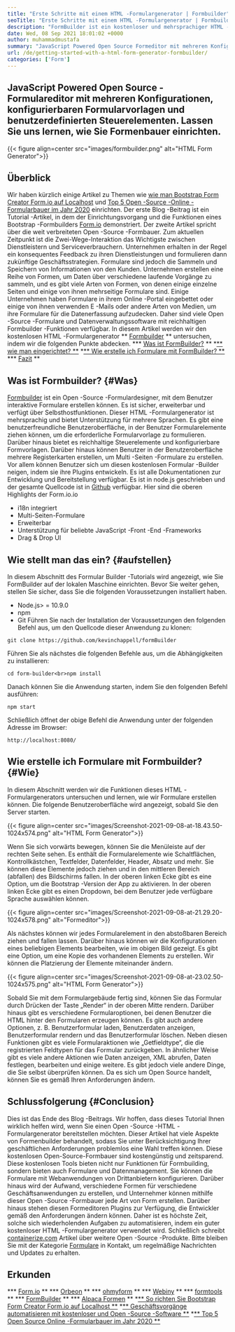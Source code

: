 ```yaml
---
title: "Erste Schritte mit einem HTML -Formulargenerator | Formbuilder" 
seoTitle: "Erste Schritte mit einem HTML -Formulargenerator | Formbuilder" 
description: "FormBuilder ist ein kostenloser und mehrsprachiger HTML -Formulargenerator mit Drag & Drop -Benutzeroberfläche. Folgen Sie diesem Tutorial, um zu erfahren, wie Sie es auf Localhost einrichten." 
date: Wed, 08 Sep 2021 18:01:02 +0000
author: muhammadmustafa
summary: "JavaScript Powered Open Source Formeditor mit mehreren Konfigurationen, konfigurierbaren Formularvorlagen und benutzerdefinierten Steuerelementen. Lassen Sie uns lernen, wie Sie Formenbauer einrichten." 
url: /de/getting-started-with-a-html-form-generator-formbuilder/
categories: ['Form']
---
```


## JavaScript Powered Open Source -Formulareditor mit mehreren Konfigurationen, konfigurierbaren Formularvorlagen und benutzerdefinierten Steuerelementen. Lassen Sie uns lernen, wie Sie Formenbauer einrichten.

{{< figure align=center src="images/formbuilder.png" alt="HTML Form Generator">}}


## **Überblick**
Wir haben kürzlich einige Artikel zu Themen wie [wie man Bootstrap Form Creator Form.io auf Localhost][1] und [Top 5 Open -Source -Online -Formularbauer im Jahr 2020][2] einrichten. Der erste Blog -Beitrag ist ein Tutorial -Artikel, in dem der Einrichtungsvorgang und die Funktionen eines Bootstrap -Formbuilders [Form.io][3] demonstriert. Der zweite Artikel spricht über die weit verbreiteten Open -Source -Formbauer. Zum aktuellen Zeitpunkt ist die Zwei-Wege-Interaktion das Wichtigste zwischen Dienstleistern und Serviceverbrauchern. Unternehmen erhalten in der Regel ein konsequentes Feedback zu ihren Dienstleistungen und formulieren dann zukünftige Geschäftsstrategien. Formulare sind jedoch die Sammeln und Speichern von Informationen von den Kunden. Unternehmen erstellen eine Reihe von Formen, um Daten über verschiedene laufende Vorgänge zu sammeln, und es gibt viele Arten von Formen, von denen einige einzelne Seiten und einige von ihnen mehrseitige Formulare sind. Einige Unternehmen haben Formulare in ihrem Online -Portal eingebettet oder einige von ihnen verwenden E -Mails oder andere Arten von Medien, um ihre Formulare für die Datenerfassung aufzudecken.
Daher sind viele Open -Source -Formulare und Datenverwaltungssoftware mit reichhaltigen Formbuilder -Funktionen verfügbar. In diesem Artikel werden wir den kostenlosen HTML -Formulargenerator ** [Formbuilder][4] ** untersuchen, indem wir die folgenden Punkte abdecken.
  *** [Was ist FormBuilder?][5] **
  *[** wie man eingerichtet? **][6]
  *[** Wie erstelle ich Formulare mit FormBuilder? **][7]
  *** [Fazit][8] **

## Was ist Formbuilder? {#Was}
[Formbuilder][4] ist ein Open -Source -Formulardesigner, mit dem Benutzer interaktive Formulare erstellen können. Es ist sicher, erweiterbar und verfügt über Selbsthostfunktionen. Dieser HTML -Formulargenerator ist mehrsprachig und bietet Unterstützung für mehrere Sprachen. Es gibt eine benutzerfreundliche Benutzeroberfläche, in der Benutzer Formularelemente ziehen können, um die erforderliche Formularvorlage zu formulieren. Darüber hinaus bietet es reichhaltige Steuerelemente und konfigurierbare Formvorlagen. Darüber hinaus können Benutzer in der Benutzeroberfläche mehrere Registerkarten erstellen, um Multi -Seiten -Formulare zu erstellen. Vor allem können Benutzer sich um diesen kostenlosen Formular -Builder neigen, indem sie ihre Plugins entwickeln. Es ist alle Dokumentationen zur Entwicklung und Bereitstellung verfügbar. Es ist in node.js geschrieben und der gesamte Quellcode ist in [Github][9] verfügbar.
Hier sind die oberen Highlights der Form.io.io
  * i18n integriert
  * Multi-Seiten-Formulare
  * Erweiterbar
  * Unterstützung für beliebte JavaScript -Front -End -Frameworks
  * Drag & Drop UI

## Wie stellt man das ein? {#aufstellen}
In diesem Abschnitt des Formular Builder -Tutorials wird angezeigt, wie Sie FormBuilder auf der lokalen Maschine einrichten.
Bevor Sie weiter gehen, stellen Sie sicher, dass Sie die folgenden Voraussetzungen installiert haben.
  * Node.js> = 10.9.0
  * npm
  * Git
Führen Sie nach der Installation der Voraussetzungen den folgenden Befehl aus, um den Quellcode dieser Anwendung zu klonen:
```
git clone https://github.com/kevinchappell/formBuilder
```
Führen Sie als nächstes die folgenden Befehle aus, um die Abhängigkeiten zu installieren:
```
cd form-builder<br>npm install 
```
Danach können Sie die Anwendung starten, indem Sie den folgenden Befehl ausführen:
```
npm start
```
Schließlich öffnet der obige Befehl die Anwendung unter der folgenden Adresse im Browser:
```
http://localhost:8080/
```

## Wie erstelle ich Formulare mit Formbuilder? {#Wie}
In diesem Abschnitt werden wir die Funktionen dieses HTML -Formulargenerators untersuchen und lernen, wie wir Formulare erstellen können.
Die folgende Benutzeroberfläche wird angezeigt, sobald Sie den Server starten.

{{< figure align=center src="images/Screenshot-2021-09-08-at-18.43.50-1024x574.png" alt="HTML Form Generator">}}

Wenn Sie sich vorwärts bewegen, können Sie die Menüleiste auf der rechten Seite sehen. Es enthält die Formularelemente wie Schaltflächen, Kontrollkästchen, Textfelder, Datenfelder, Header, Absatz und mehr. Sie können diese Elemente jedoch ziehen und in den mittleren Bereich (abfallen) des Bildschirms fallen. In der oberen linken Ecke gibt es eine Option, um die Bootstrap -Version der App zu aktivieren. In der oberen linken Ecke gibt es einen Dropdown, bei dem Benutzer jede verfügbare Sprache auswählen können.

{{< figure align=center src="images/Screenshot-2021-09-08-at-21.29.20-1024x578.png" alt="Formeditor">}}

Als nächstes können wir jedes Formularelement in den abstoßbaren Bereich ziehen und fallen lassen. Darüber hinaus können wir die Konfigurationen eines beliebigen Elements bearbeiten, wie im obigen Bild gezeigt. Es gibt eine Option, um eine Kopie des vorhandenen Elements zu erstellen. Wir können die Platzierung der Elemente miteinander ändern.

{{< figure align=center src="images/Screenshot-2021-09-08-at-23.02.50-1024x575.png" alt="HTML Form Generator">}}

Sobald Sie mit dem Formulargebäude fertig sind, können Sie das Formular durch Drücken der Taste „Render“ in der oberen Mitte rendern. Darüber hinaus gibt es verschiedene Formularoptionen, bei denen Benutzer die HTML hinter den Formularen erzeugen können. Es gibt auch andere Optionen, z. B. Benutzerformular laden, Benutzerdaten anzeigen, Benutzerformular rendern und das Benutzerformular löschen. Neben diesen Funktionen gibt es viele Formularaktionen wie „Getfieldtype“, die die registrierten Feldtypen für das Formular zurückgeben. In ähnlicher Weise gibt es viele andere Aktionen wie Daten anzeigen, XML abrufen, Daten festlegen, bearbeiten und einige weitere. Es gibt jedoch viele andere Dinge, die Sie selbst überprüfen können. Da es sich um Open Source handelt, können Sie es gemäß Ihren Anforderungen ändern.

## Schlussfolgerung {#Conclusion}
Dies ist das Ende des Blog -Beitrags. Wir hoffen, dass dieses Tutorial Ihnen wirklich helfen wird, wenn Sie einen Open -Source -HTML -Formulargenerator bereitstellen möchten. Dieser Artikel hat viele Aspekte von Formenbuilder behandelt, sodass Sie unter Berücksichtigung Ihrer geschäftlichen Anforderungen problemlos eine Wahl treffen können. Diese kostenlosen Open-Source-Formbauer sind kostengünstig und zeitsparend. Diese kostenlosen Tools bieten nicht nur Funktionen für Formbuilding, sondern bieten auch Formulare und Datenmanagement. Sie können die Formulare mit Webanwendungen von Drittanbietern konfigurieren. Darüber hinaus wird der Aufwand, verschiedene Formen für verschiedene Geschäftsanwendungen zu erstellen, und Unternehmer können mithilfe dieser Open -Source -Formbauer jede Art von Form erstellen. Darüber hinaus stehen diesen Formeditoren Plugins zur Verfügung, die Entwickler gemäß den Anforderungen ändern können. Daher ist es höchste Zeit, solche sich wiederholenden Aufgaben zu automatisieren, indem ein guter kostenloser HTML -Formulargenerator verwendet wird.
Schließlich schreibt [containerize.com][10] Artikel über weitere Open -Source -Produkte. Bitte bleiben Sie mit der Kategorie [Formulare][11] in Kontakt, um regelmäßige Nachrichten und Updates zu erhalten.

## Erkunden
  *** [Form.io][3] **
  *** [Orbeon][12] **
  *** [ohmyform][13] **
  *** [Webiny][14] **
  *** [formtools][15] **
  *** [FormBuilder][4] **
  *** [Alpaca Formen][16] **
  *[** So richten Sie Bootstrap Form Creator Form.io auf Localhost **][1]
  *[** Geschäftsvorgänge automatisieren mit kostenloser und Open -Source -Software **][17]
  *[** Top 5 Open Source Online -Formularbauer im Jahr 2020 **][2]

  
[1]: https://blog.containerize.com/form/how-to-setup-bootstrap-form-creator-formio-on-localhost/
[2]: https://blog.containerize.com/form/top-5-open-source-online-form-builders-in-year-2020/
[3]: https://products.containerize.com/form/formio/
[4]: https://products.containerize.com/form/formbuilder/
[5]: #what
[6]: #setup
[7]: #how
[8]: #Conclusion
[9]: https://github.com/kevinchappell/formBuilder
[10]: https://www.containerize.com/
[11]: https://products.containerize.com/healthcare-technologies/
[12]: https://products.containerize.com/form/orbeon/
[13]: https://products.containerize.com/form/ohmyform/
[14]: https://products.containerize.com/form/webiny/
[15]: https://products.containerize.com/form/formtools/
[16]: https://products.containerize.com/form/alpaca/
[17]: https://blog.containerize.com/blogging/automate-business-operations-using-open-source-software/
